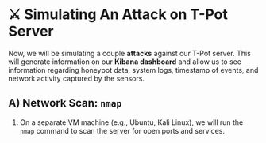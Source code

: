# ⚔️ Simulating An Attack on T-Pot Server

Now, we will be simulating a couple **attacks** against our T-Pot server. This will generate information on our **Kibana dashboard** and allow us to see information regarding honeypot data, system logs, timestamp of events, and network activity captured by the sensors.

## A) Network Scan: `nmap`

1. On a separate VM machine (e.g., Ubuntu, Kali Linux), we will run the `nmap` command to scan the server for open ports and services.
